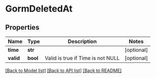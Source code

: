 # GormDeletedAt


## Properties
Name | Type | Description | Notes
------------ | ------------- | ------------- | -------------
**time** | **str** |  | [optional] 
**valid** | **bool** | Valid is true if Time is not NULL | [optional] 

[[Back to Model list]](../README.md#documentation-for-models) [[Back to API list]](../README.md#documentation-for-api-endpoints) [[Back to README]](../README.md)


